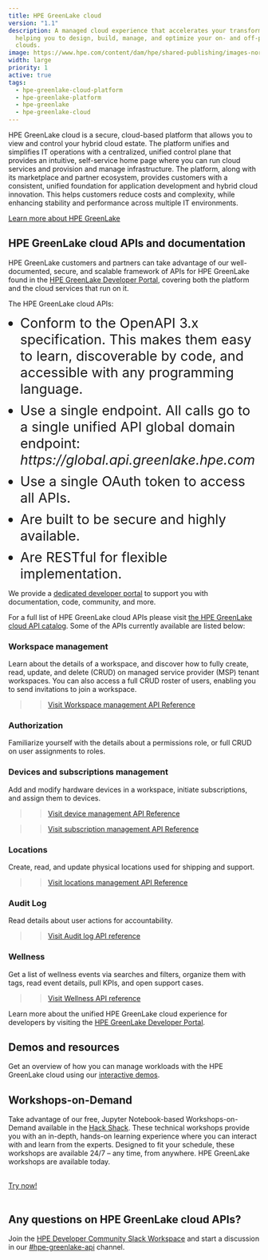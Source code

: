 ```yaml
---
title: HPE GreenLake cloud
version: "1.1"
description: A managed cloud experience that accelerates your transformation by
  helping you to design, build, manage, and optimize your on- and off-premises
  clouds.
image: https://www.hpe.com/content/dam/hpe/shared-publishing/images-norend/generic-named/c-e/Data-slice-CO-02-16-9.jpg.hpetransform/bounded-resize:width=1200/image.webp
width: large
priority: 1
active: true
tags:
  - hpe-greenlake-cloud-platform
  - hpe-greenlake-platform
  - hpe-greenlake
  - hpe-greenlake-cloud
---
```

<style>
ul li{
 font-size:27px;
 margin-top: 10px;
}
ul li:first-child {
    margin-top:0;
}
</style>

HPE GreenLake cloud is a secure, cloud-based platform that allows you to view and control your hybrid cloud estate. The platform unifies and simplifies IT operations with a centralized, unified control plane that provides an intuitive, self-service home page where you can run cloud services and provision and manage infrastructure. The platform, along with its marketplace and partner ecosystem, provides customers with a consistent, unified foundation for application development and hybrid cloud innovation. This helps customers reduce costs and complexity, while enhancing stability and performance across multiple IT environments.

[Learn more about HPE GreenLake](https://www.hpe.com/us/en/greenlake.html)

## HPE GreenLake cloud APIs and documentation

HPE GreenLake customers and partners can take advantage of our well-documented, secure, and scalable framework of APIs for HPE GreenLake found in the [HPE GreenLake Developer Portal](https://developer.greenlake.hpe.com), covering both the platform and the cloud services that run on it.

The HPE GreenLake cloud APIs:

* Conform to the OpenAPI 3.x specification. This makes them easy to learn, discoverable by code, and accessible with any programming language.
* Use a single endpoint. All calls go to a single unified API global domain endpoint: *ht<span>tps://</span>global.api.greenlake.hpe.com*
* Use a single OAuth token to access all APIs.
* Are built to be secure and highly available.
* Are RESTful for flexible implementation.

We provide a [dedicated developer portal](https://developer.greenlake.hpe.com) to support you with documentation, code, community, and more.

For a full list of HPE GreenLake cloud APIs please visit [the HPE GreenLake cloud API catalog](https://developer.greenlake.hpe.com/docs/greenlake/services/). Some of the APIs currently available are listed below:

### Workspace management

Learn about the details of a workspace, and discover how to fully create, read, update, and delete (CRUD) on managed service provider (MSP) tenant workspaces. You can also access a full CRUD roster of users, enabling you to send invitations to join a workspace.

>>[Visit Workspace management API Reference](https://developer.greenlake.hpe.com/docs/greenlake/services/workspace/public/)

### Authorization

Familiarize yourself with the details about a permissions role, or full CRUD on user assignments to roles.

### Devices and subscriptions management

Add and modify hardware devices in a workspace, initiate subscriptions, and assign them to devices.

>>[Visit device management API Reference](https://developer.greenlake.hpe.com/docs/greenlake/services/device-management/public)

>>[Visit subscription management API Reference](https://developer.greenlake.hpe.com/docs/greenlake/services/subscription-management/public)

### Locations

Create, read, and update physical locations used for shipping and support.

>>[Visit locations management API Reference](https://developer.greenlake.hpe.com/docs/greenlake/services/location-management/public)

### Audit Log 

Read details about user actions for accountability.

>>[Visit Audit log API reference](https://developer.greenlake.hpe.com/docs/greenlake/services/audit-logs/public/)

### Wellness

Get a list of wellness events via searches and filters, organize them with tags, read event details, pull KPIs, and open support cases.

>>[Visit Wellness API reference](https://developer.greenlake.hpe.com/docs/greenlake/services/wellness/public/)


Learn more about the unified HPE GreenLake cloud experience for developers by visiting the [HPE GreenLake Developer Portal](https://developer.greenlake.hpe.com).

## Demos and resources

Get an overview of how you can manage workloads with the HPE GreenLake cloud using our [interactive demos](https://hpe.com/greenlake/demos).

## Workshops-on-Demand

Take advantage of our free, Jupyter Notebook-based Workshops-on-Demand available in the [Hack Shack](https://developer.hpe.com/hackshack/workshops/?activeTab=4). These technical workshops provide you with an in-depth, hands-on learning experience where you can interact with and learn from the experts. Designed to fit your schedule, these workshops are available 24/7 – any time, from anywhere. HPE GreenLake workshops are available today.

<br/>

<link rel="stylesheet" href="https://www.w3schools.com/w3css/4/w3.css">
<div class="w3-container w3-center w3-margin-bottom">
  <a href="/hackshack/workshops"><button type="button" class="button">Try now!</button></a>
</div>

<br/>

## Any questions on HPE GreenLake cloud APIs?

Join the [HPE Developer Community Slack Workspace](https://slack.hpedev.io/) and start a discussion in our [\#hpe-greenlake-api](https://hpedev.slack.com/archives/C02EG5XFK8Q) channel.